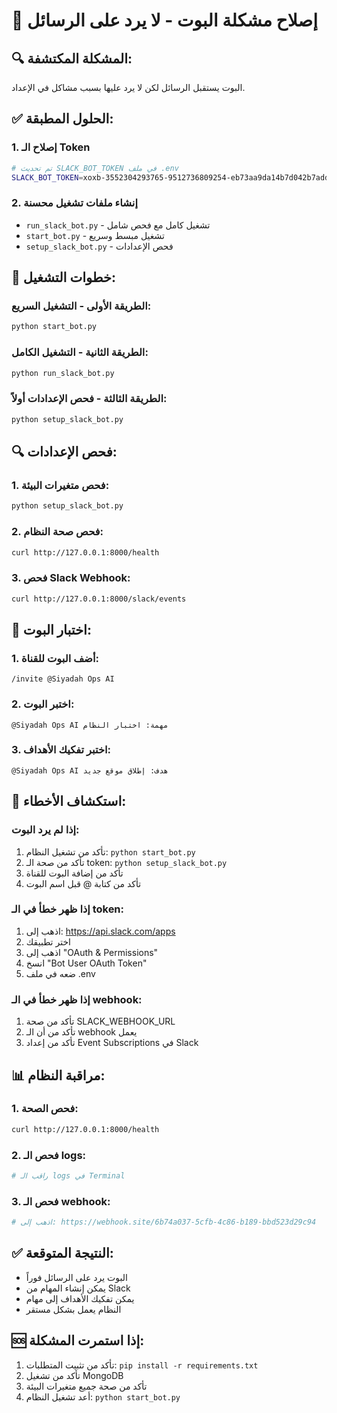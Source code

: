 # 🔧 إصلاح مشكلة البوت - لا يرد على الرسائل

## 🔍 المشكلة المكتشفة:
البوت يستقبل الرسائل لكن لا يرد عليها بسبب مشاكل في الإعداد.

## ✅ الحلول المطبقة:

### 1. إصلاح الـ Token
```bash
# تم تحديث SLACK_BOT_TOKEN في ملف .env
SLACK_BOT_TOKEN=xoxb-3552304293765-9512736809254-eb73aa9da14b7d042b7adda08b9faee8
```

### 2. إنشاء ملفات تشغيل محسنة
- `run_slack_bot.py` - تشغيل كامل مع فحص شامل
- `start_bot.py` - تشغيل مبسط وسريع
- `setup_slack_bot.py` - فحص الإعدادات

## 🚀 خطوات التشغيل:

### الطريقة الأولى - التشغيل السريع:
```bash
python start_bot.py
```

### الطريقة الثانية - التشغيل الكامل:
```bash
python run_slack_bot.py
```

### الطريقة الثالثة - فحص الإعدادات أولاً:
```bash
python setup_slack_bot.py
```

## 🔍 فحص الإعدادات:

### 1. فحص متغيرات البيئة:
```bash
python setup_slack_bot.py
```

### 2. فحص صحة النظام:
```bash
curl http://127.0.0.1:8000/health
```

### 3. فحص Slack Webhook:
```bash
curl http://127.0.0.1:8000/slack/events
```

## 📱 اختبار البوت:

### 1. أضف البوت للقناة:
```
/invite @Siyadah Ops AI
```

### 2. اختبر البوت:
```
@Siyadah Ops AI مهمة: اختبار النظام
```

### 3. اختبر تفكيك الأهداف:
```
@Siyadah Ops AI هدف: إطلاق موقع جديد
```

## 🔧 استكشاف الأخطاء:

### إذا لم يرد البوت:
1. تأكد من تشغيل النظام: `python start_bot.py`
2. تأكد من صحة الـ token: `python setup_slack_bot.py`
3. تأكد من إضافة البوت للقناة
4. تأكد من كتابة @ قبل اسم البوت

### إذا ظهر خطأ في الـ token:
1. اذهب إلى: https://api.slack.com/apps
2. اختر تطبيقك
3. اذهب إلى "OAuth & Permissions"
4. انسخ "Bot User OAuth Token"
5. ضعه في ملف .env

### إذا ظهر خطأ في الـ webhook:
1. تأكد من صحة SLACK_WEBHOOK_URL
2. تأكد من أن الـ webhook يعمل
3. تأكد من إعداد Event Subscriptions في Slack

## 📊 مراقبة النظام:

### 1. فحص الصحة:
```bash
curl http://127.0.0.1:8000/health
```

### 2. فحص الـ logs:
```bash
# راقب الـ logs في Terminal
```

### 3. فحص الـ webhook:
```bash
# اذهب إلى: https://webhook.site/6b74a037-5cfb-4c86-b189-bbd523d29c94
```

## ✅ النتيجة المتوقعة:
- البوت يرد على الرسائل فوراً
- يمكن إنشاء المهام من Slack
- يمكن تفكيك الأهداف إلى مهام
- النظام يعمل بشكل مستقر

## 🆘 إذا استمرت المشكلة:
1. تأكد من تثبيت المتطلبات: `pip install -r requirements.txt`
2. تأكد من تشغيل MongoDB
3. تأكد من صحة جميع متغيرات البيئة
4. أعد تشغيل النظام: `python start_bot.py`
